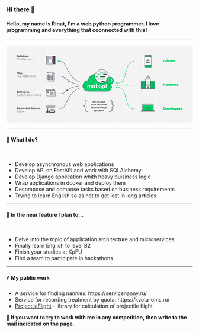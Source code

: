 ### Hi there 👋
<h4>Hello, my name is <b>Rinat</b>, I'm a web python programmer. I love programming and everything that coonnected with this!</h4>
<hr />

  <p align="center">
    <img src="https://github.com/RunatK/RunatK/blob/main/api.gif"/>
  </p>

<hr />
<h4><b>🔭 What I do?</b></h4>
<br />
<ul>
  <li>Develop asynchronous web applications</li>
  <li>Develop API on FastAPI and work with SQLAlchemy</li>
  <li>Develop Django application whith heavy buisiness logic</li>
  <li>Wrap applications in docker and deploy them</li>
  <li>Decompose and compose tasks based on business requirements</li>
  <li>Trying to learn English so as not to get lost in long articles</li>
</ul>
<hr />
<h4><b>🌱 In the near feature I plan to...</b></h4>
<br />
<ul>
  <li>Delve into the topic of application architecture and microservices</li>
  <li>Finally learn English to level B2</li>
  <li>Finish your studies at KpFU</li>
  <li>Find a team to participate in hackathons</li>
</ul>
<hr />
<h4><b>⚡ My public work</b></h4>
<ul>
  <li>A service for finding nannies: https://servicenanny.ru/</li>
  <li>Service for recording treatment by quota: https://kvota-oms.ru/</li>
  <li><a href="https://github.com/RunatK/projectile_flight">ProjectileFlight</a> - library for calculation of projectile flight</li>
</ul>
<strong>💬 If you want to try to work with me in any competition, then write to the mail indicated on the page.</strong>
<!--
**RunatK/RunatK** is a ✨ _special_ ✨ repository because its `README.md` (this file) appears on your GitHub profile.

Here are some ideas to get you started:

- 🔭 I’m currently working on ...
- 🌱 I’m currently learning ...
- 👯 I’m looking to collaborate on ...
- 🤔 I’m looking for help with ...
- 💬 Ask me about ...
- 📫 How to reach me: ...
- 😄 Pronouns: ...
- ⚡ Fun fact: ...
-->
